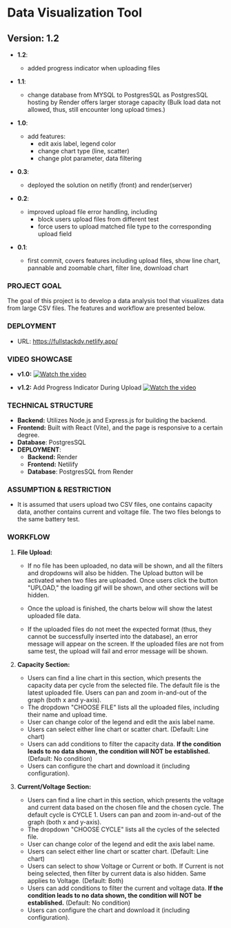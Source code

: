 # **Data Visualization Tool**

## **Version: 1.2**
- **1.2**:
   - added progress indicator when uploading files
  
- **1.1**:
   -  change database from MYSQL to PostgresSQL as PostgresSQL hosting by Render offers larger storage capacity (Bulk load data not allowed, thus, still encounter long upload times.) 
- **1.0**:
   - add features: 
      - edit axis label, legend color
      - change chart type (line, scatter)
      - change plot parameter, data filtering
- **0.3**:
   -  deployed the solution on netifly (front) and render(server)
- **0.2**:
  - improved upload file error handling, including
    - block users upload files from different test
    - force users to upload matched file type to the corresponding upload field
- **0.1**: 
   -  first commit, covers features including upload files, show line chart, pannable and zoomable chart, filter line, download chart

### **PROJECT GOAL**

The goal of this project is to develop a data analysis tool that visualizes data from large CSV files. The features and workflow are presented below.

### **DEPLOYMENT**
- URL: https://fullstackdv.netlify.app/

### **VIDEO SHOWCASE**

- **v1.0:**
[![Watch the video](https://img.youtube.com/vi/JYviuRHKjyo/maxresdefault.jpg)](http://www.youtube.com/watch?v=JYviuRHKjyo "Version 1.0")

- **v1.2:**  Add Progress Indicator During Upload
 [![Watch the video](https://img.youtube.com/vi/5R3zAsSte8w/maxresdefault.jpg)](http://www.youtube.com/watch?v=5R3zAsSte8w "Version 1.2 progress indicator")

### **TECHNICAL STRUCTURE**

- **Backend:** Utilizes Node.js and Express.js for building the backend.
- **Frontend:** Built with React (Vite), and the page is responsive to a certain degree.
- **Database**: PostgresSQL 
- **DEPLOYMENT**: 
   - **Backend:**  Render
   - **Frontend:** Netilify
   - **Database**: PostgresSQL from Render


### **ASSUMPTION & RESTRICTION**

- It is assumed that users upload two CSV files, one contains capacity data, another contains current and voltage file. The two files belongs to the same battery test.

### **WORKFLOW**

1. **File Upload:**

   - If no file has been uploaded, no data will be shown, and all the filters and dropdowns will also be hidden. The Upload button will be activated when two files are uploaded. Once users click the button "UPLOAD," the loading gif will be shown, and other sections will be hidden.
   - Once the upload is finished, the charts below will show the latest uploaded file data.


   - If the uploaded files do not meet the expected format (thus, they cannot be successfully inserted into the database), an error message will appear on the screen. If the uploaded files are not from same test, the upload will fail and error message will be shown.


2. **Capacity Section:**

   - Users can find a line chart in this section, which presents the capacity data per cycle from the selected file. The default file is the latest uploaded file. Users can pan and zoom in-and-out of the graph (both x and y-axis).
   - The dropdown "CHOOSE FILE" lists all the uploaded files, including their name and upload time.
   - User can change color of the legend and edit the axis label name.
   - Users can select either line chart or scatter chart. (Default: Line chart)
   - Users can add conditions to filter the capacity data. **If the condition leads to no data shown, the condition will NOT be established.** (Default: No condition)
   - Users can configure the chart and download it (including configuration).


3. **Current/Voltage Section:**

   - Users can find a line chart in this section, which presents the voltage and current data based on the chosen file and the chosen cycle. The default cycle is CYCLE 1. Users can pan and zoom in-and-out of the graph (both x and y-axis).
   - The dropdown "CHOOSE CYCLE" lists all the cycles of the selected file.
   - User can change color of the legend and edit the axis label name.
   - Users can select either line chart or scatter chart. (Default: Line chart)
   - Users can select to show Voltage or Current or both. If Current is not being selected, then filter by current data is also hidden. Same applies to Voltage. (Default: Both)
   - Users can add conditions to filter the current and voltage data. **If the condition leads to no data shown, the condition will NOT be established.** (Default: No condition)
   - Users can configure the chart and download it (including configuration).

